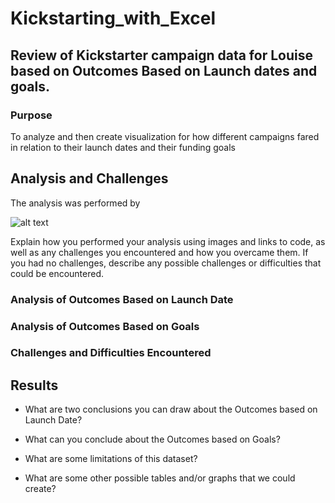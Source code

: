 # Kickstarting_with_Excel

## Review of Kickstarter campaign data for Louise based on Outcomes Based on Launch dates and goals.

### Purpose
To analyze and then create visualization for how different campaigns fared in relation to their launch dates and their funding goals

## Analysis and Challenges
The analysis was performed by 

![alt text](https://github.com/[username]/[reponame]/blob/[branch]/image.jpg?raw=true)

Explain how you performed your analysis using images and links to code, as well as any challenges you encountered and how you overcame them. If you had no challenges, describe any possible challenges or difficulties that could be encountered.

### Analysis of Outcomes Based on Launch Date



### Analysis of Outcomes Based on Goals

### Challenges and Difficulties Encountered

## Results

- What are two conclusions you can draw about the Outcomes based on Launch Date?

- What can you conclude about the Outcomes based on Goals?

- What are some limitations of this dataset?

- What are some other possible tables and/or graphs that we could create?

